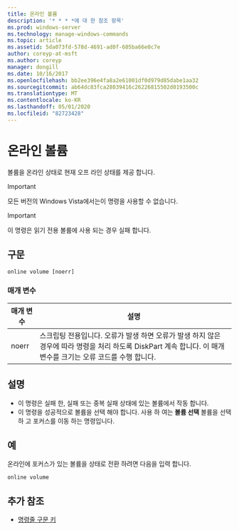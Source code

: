 ```yaml
---
title: 온라인 볼륨
description: '* * * *에 대 한 참조 항목'
ms.prod: windows-server
ms.technology: manage-windows-commands
ms.topic: article
ms.assetid: 5da073fd-578d-4691-ad0f-605ba66e0c7e
author: coreyp-at-msft
ms.author: coreyp
manager: dongill
ms.date: 10/16/2017
ms.openlocfilehash: bb2ee396e4fa8a2e61001df0d979d85dabe1aa32
ms.sourcegitcommit: ab64dc83fca28039416c26226815502d0193500c
ms.translationtype: MT
ms.contentlocale: ko-KR
ms.lasthandoff: 05/01/2020
ms.locfileid: "82723428"
---
```

# <a name="online-volume"></a>온라인 볼륨



볼륨을 온라인 상태로 현재 오프 라인 상태를 제공 합니다.

> [!IMPORTANT]
> 모든 버전의 Windows Vista에서는이 명령을 사용할 수 없습니다.

> [!IMPORTANT]
> 이 명령은 읽기 전용 볼륨에 사용 되는 경우 실패 합니다.

## <a name="syntax"></a>구문

```
online volume [noerr]
```

### <a name="parameters"></a>매개 변수

|매개 변수|설명|
|---------|-----------|
|noerr|스크립팅 전용입니다. 오류가 발생 하면 오류가 발생 하지 않은 경우에 따라 명령을 처리 하도록 DiskPart 계속 합니다. 이 매개 변수를 크기는 오류 코드를 수행 합니다.|

## <a name="remarks"></a>설명

-   이 명령은 실패 한, 실패 또는 중복 실패 상태에 있는 볼륨에서 작동 합니다.
-   이 명령을 성공적으로 볼륨을 선택 해야 합니다. 사용 하 여는 **볼륨 선택** 볼륨을 선택 하 고 포커스를 이동 하는 명령입니다.

## <a name="examples"></a>예

온라인에 포커스가 있는 볼륨을 상태로 전환 하려면 다음을 입력 합니다.
```
online volume
```

## <a name="additional-references"></a>추가 참조

- [명령줄 구문 키](command-line-syntax-key.md)

